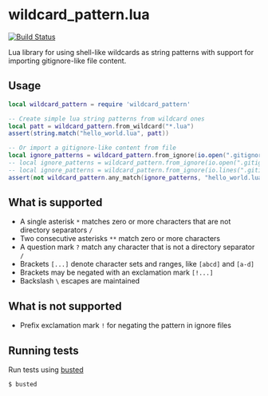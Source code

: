 # wildcard\_pattern.lua
[![Build Status](https://travis-ci.org/gilzoide/wildcard_pattern.lua.svg?branch=master)](https://travis-ci.org/gilzoide/wildcard_pattern.lua)

Lua library for using shell-like wildcards as string patterns with support for importing gitignore-like file content.


## Usage

```lua
local wildcard_pattern = require 'wildcard_pattern'

-- Create simple lua string patterns from wildcard ones
local patt = wildcard_pattern.from_wildcard("*.lua")
assert(string.match("hello_world.lua", patt))

-- Or import a gitignore-like content from file
local ignore_patterns = wildcard_pattern.from_ignore(io.open(".gitignore"))
-- local ignore_patterns = wildcard_pattern.from_ignore(io.open(".gitignore"):read('*a'))  -- or from text
-- local ignore_patterns = wildcard_pattern.from_ignore(io.lines(".gitignore"))  -- or from an iterator function
assert(not wildcard_pattern.any_match(ignore_patterns, "hello_world.lua"))  -- assuming your .gitignore have no rules for ignoring hello_world.lua
```

## What is supported
- A single asterisk `*` matches zero or more characters that are not directory separators `/`
- Two consecutive asterisks `**` match zero or more characters
- A question mark `?` match any character that is not a directory separator `/`
- Brackets `[...]` denote character sets and ranges, like `[abcd]` and `[a-d]`
- Brackets may be negated with an exclamation mark `[!...]`
- Backslash `\` escapes are maintained


## What is not supported
- Prefix exclamation mark `!` for negating the pattern in ignore files


## Running tests
Run tests using [busted](https://olivinelabs.com/busted/)

    $ busted

